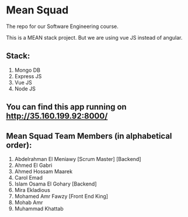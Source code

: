 # Mean Squad
The repo for our Software Engineering course.

This is a MEAN stack project. But we are using vue JS instead of angular.

## Stack: 
1) Mongo DB 
2) Express JS 
3) Vue JS 
4) Node JS

## You can find this app running on http://35.160.199.92:8000/



## Mean Squad Team Members (in alphabetical order):
1) Abdelrahman El Meniawy [Scrum Master] [Backend]
2) Ahmed El Gabri
3) Ahmed Hossam Maarek
4) Carol Emad
5) Islam Osama El Gohary [Backend]
6) Mira Ekladious
7) Mohamed Amr Fawzy [Front End King]
8) Mohab Amr
9) Muhammad Khattab
